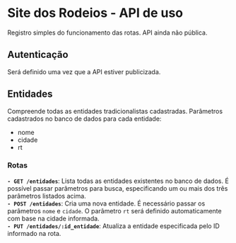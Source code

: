 # Site dos Rodeios - API de uso

Registro simples do funcionamento das rotas. API ainda não pública.

## Autenticação

Será definido uma vez que a API estiver publicizada.

## Entidades

Compreende todas as entidades tradicionalistas cadastradas. Parâmetros cadastrados no banco de dados para cada entidade:

- nome
- cidade
- rt

### Rotas

**`- GET /entidades`**: Lista todas as entidades existentes no banco de dados. É possível passar parâmetros para busca, especificando um ou mais dos três parâmetros listados acima.<br />
**`- POST /entidades`**: Cria uma nova entidade. É necessário passar os parâmetros `nome` e `cidade`. O parâmetro `rt` será definido automaticamente com base na cidade informada.<br />
**`- PUT /entidades/:id_entidade`**: Atualiza a entidade especificada pelo ID informado na rota.<br />
